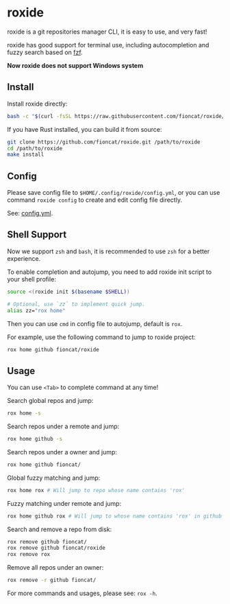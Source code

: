 # roxide

roxide is a git repositories manager CLI, it is easy to use, and very fast!

roxide has good support for terminal use, including autocompletion and fuzzy search based on [fzf](https://github.com/junegunn/fzf).

**Now roxide does not support Windows system**

## Install

Install roxide directly:

```bash
bash -c "$(curl -fsSL https://raw.githubusercontent.com/fioncat/roxide/HEAD/install.sh)"
```

If you have Rust installed, you can build it from source:

```bash
git clone https://github.com/fioncat/roxide.git /path/to/roxide
cd /path/to/roxide
make install
```

## Config

Please save config file to `$HOME/.config/roxide/config.yml`, or you can use command `roxide config` to create and edit config file directly.

See: [config.yml](config/config.yml).

## Shell Support

Now we support `zsh` and `bash`, it is recommended to use `zsh` for a better experience.

To enable completion and autojump, you need to add roxide init script to your shell profile:

```bash
source <(roxide init $(basename $SHELL))

# Optional, use `zz` to implement quick jump.
alias zz="rox home"
```

Then you can use `cmd` in config file to autojump, default is `rox`.

For example, use the following command to jump to roxide project:

```bash
rox home github fioncat/roxide
```

## Usage

You can use `<Tab>` to complete command at any time!

Search global repos and jump:

```bash
rox home -s
```

Search repos under a remote and jump:

```bash
rox home github -s
```

Search repos under a owner and jump:

```bash
rox home github fioncat/
```

Global fuzzy matching and jump:

```bash
rox home rox # Will jump to repo whose name contains 'rox'
```

Fuzzy matching under remote and jump:

```bash
rox home github rox # Will jump to whose name contains 'rox' in github
```

Search and remove a repo from disk:

```bash
rox remove github fioncat/
rox remove github fioncat/roxide
rox remove rox
```

Remove all repos under an owner:

```bash
rox remove -r github fioncat/
```

For more commands and usages, please see: `rox -h`.
